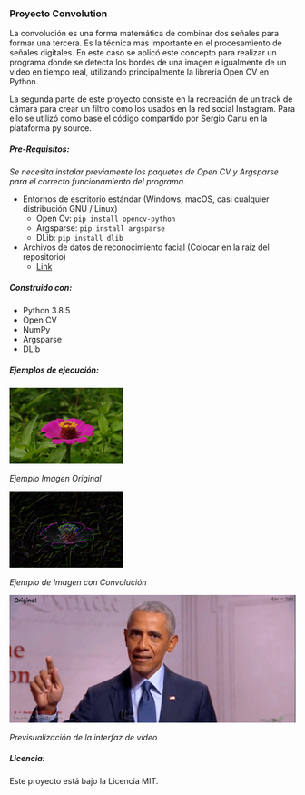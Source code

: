 ### Proyecto Convolution
La convolución es una forma matemática de combinar dos señales para formar una tercera. Es la técnica más importante en el procesamiento de señales digitales. 
En este caso se aplicó este concepto para realizar un programa donde se detecta los bordes de una imagen e igualmente de un video en tiempo real, utilizando principalmente la libreria Open CV en Python.

La segunda parte de este proyecto consiste en la recreación de un track de cámara para crear un filtro como los usados en la red social Instagram. Para ello se utilizó como base el código compartido por Sergio Canu en la plataforma py source.

##### Pre-Requisitos:
*Se necesita instalar previamente los paquetes de Open CV y Argsparse para el correcto funcionamiento del programa.* 
+ Entornos de escritorio estándar (Windows, macOS, casi cualquier distribución GNU / Linux)
	+ Open Cv: `pip install opencv-python` 
	+ Argsparse: `pip install argsparse`
	+ DLib: `pip install dlib`
+ Archivos de datos de reconocimiento facial (Colocar en la raiz del repositorio)
	+ [Link](https://drive.google.com/file/d/17aeCg7M6E_tma23lD1kdVeWmp-kjC9hu/view?usp=sharing)


##### Construido con:
- Python 3.8.5 
- Open CV
- NumPy
- Argsparse
- DLib

##### Ejemplos de ejecución:
<img src="Examples/flor_original.jpg" data-canonical-src="Examples/flor_original.jpg" width="200" /></img>

*Ejemplo Imagen Original*


<img src="Examples/flor_conv.png" data-canonical-src="Examples/flor_conv.png" width="200" /></img>

*Ejemplo de Imagen con Convolución*


<img src="Examples/ui.gif" data-canonical-src="Examples/ui.gif" width="800" /></img>

*Previsualización de la interfaz de vídeo*


##### Licencia:
Este proyecto está bajo la Licencia MIT.
